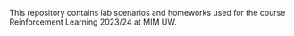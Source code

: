 This repository contains lab scenarios and homeworks used for the course Reinforcement Learning 2023/24 at MIM UW.
